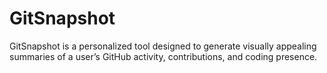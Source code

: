 # GitSnapshot
GitSnapshot is a personalized tool designed to generate visually appealing summaries of a user’s GitHub activity, contributions, and coding presence.
